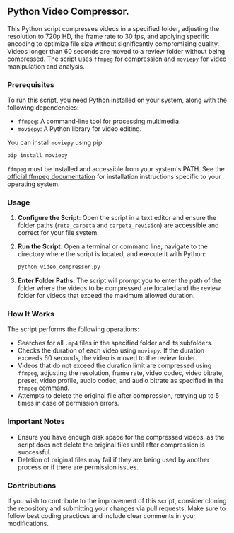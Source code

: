 ## Python Video Compressor.

This Python script compresses videos in a specified folder, adjusting the resolution to 720p HD, the frame rate to 30 fps, and applying specific encoding to optimize file size without significantly compromising quality. Videos longer than 60 seconds are moved to a review folder without being compressed. The script uses `ffmpeg` for compression and `moviepy` for video manipulation and analysis.

### Prerequisites

To run this script, you need Python installed on your system, along with the following dependencies:

- `ffmpeg`: A command-line tool for processing multimedia.
- `moviepy`: A Python library for video editing.

You can install `moviepy` using pip:

```bash
pip install moviepy
```

`ffmpeg` must be installed and accessible from your system's PATH. See the [official ffmpeg documentation](https://ffmpeg.org/download.html) for installation instructions specific to your operating system.

### Usage

1. **Configure the Script**: Open the script in a text editor and ensure the folder paths (`ruta_carpeta` and `carpeta_revision`) are accessible and correct for your file system.

2. **Run the Script**: Open a terminal or command line, navigate to the directory where the script is located, and execute it with Python:

    ```bash
    python video_compressor.py
    ```

3. **Enter Folder Paths**: The script will prompt you to enter the path of the folder where the videos to be compressed are located and the review folder for videos that exceed the maximum allowed duration.

### How It Works

The script performs the following operations:

- Searches for all `.mp4` files in the specified folder and its subfolders.
- Checks the duration of each video using `moviepy`. If the duration exceeds 60 seconds, the video is moved to the review folder.
- Videos that do not exceed the duration limit are compressed using `ffmpeg`, adjusting the resolution, frame rate, video codec, video bitrate, preset, video profile, audio codec, and audio bitrate as specified in the `ffmpeg` command.
- Attempts to delete the original file after compression, retrying up to 5 times in case of permission errors.

### Important Notes

- Ensure you have enough disk space for the compressed videos, as the script does not delete the original files until after compression is successful.
- Deletion of original files may fail if they are being used by another process or if there are permission issues.

### Contributions

If you wish to contribute to the improvement of this script, consider cloning the repository and submitting your changes via pull requests. Make sure to follow best coding practices and include clear comments in your modifications.